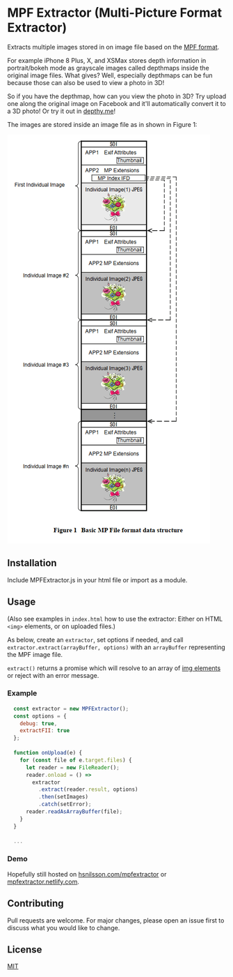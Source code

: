 # MPF Extractor (Multi-Picture Format Extractor)

Extracts multiple images stored in on image file based on the [MPF format](assets/DC-007_E.pdf).

For example iPhone 8 Plus, X, and XSMax stores depth information in portrait/bokeh mode as grayscale images called depthmaps inside the original image files. What gives? Well, especially depthmaps can be fun because those can also be used to view a photo in 3D!

So if you have the depthmap, how can you view the photo in 3D? Try upload one along the original image on Facebook and it'll automatically convert it to a 3D photo! Or try it out in [depthy.me](http://depthy.me)!

The images are stored inside an image file as in shown in Figure 1:

<img src="assets/Individual images overview.png">

## Installation

Include MPFExtractor.js in your html file or import as a module.

## Usage

(Also see examples in `index.html` how to use the extractor: Either on HTML `<img>` elements, or on uploaded files.)

As below, create an `extractor`, set options if needed, and call `extractor.extract(arrayBuffer, options)` with an `arrayBuffer` representing the MPF image file.

`extract()` returns a promise which will resolve to an array of [img elements](https://developer.mozilla.org/en-US/docs/Web/HTML/Element/img) or reject with an error message.

### Example
```javascript
  const extractor = new MPFExtractor();
  const options = {
    debug: true,
    extractFII: true
  };

  function onUpload(e) {
    for (const file of e.target.files) {
      let reader = new FileReader();
      reader.onload = () =>
        extractor
          .extract(reader.result, options)
          .then(setImages)
          .catch(setError);
      reader.readAsArrayBuffer(file);
    }
  }

  ...
```

### Demo
Hopefully still hosted on [hsnilsson.com/mpfextractor](https://hsnilsson.com/mpfextractor) or [mpfextractor.netlify.com](https://mpfextractor.netlify.com).

## Contributing
Pull requests are welcome. For major changes, please open an issue first to discuss what you would like to change.

## License
[MIT](https://opensource.org/licenses/MIT)
